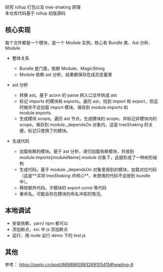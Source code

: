 研究 rollup 打包以及 tree-shaking 原理  
本仓库代码基于 rollup 初版源码

## 核心实现

每个文件都是一个模块，是一个 Module 实例。核心有 Bundle 类、Ast 分析、Module

- 整体关系

  - Bundle 是门面，依赖 Module、MagicString
  - Module 依赖 ast 分析，结果都保存在成员变量里

- ast 分析
  - 转换 ast。基于 acorn 的 parse 把入口文件转成 ast
  - 标记 imports 的模块和 exports。遍历 ast，找到 import 和 export，但这时候并不会加载 import 模块。保存到 module.imports 和 module.exports.
  - 生成模块 scope。遍历 ast 节点，生成模块的 scope，并标记非模块内的 scope，保存到 module.\_dependsOn 对象内，这是 treeShaking 的关键，标记只使用了的模块。
- 生成代码
  - 加载依赖的模块。基于 ast 分析，递归加载依赖模块，并放到 module.imports[moduleName].module 对象下，这就形成了一种树形结构
  - 生成代码。基于 module.\_dependsOn 对象里用到的模块，加载对应代码（这是**_实现 treeShaking 的核心_**，未使用的代码不会放到 bundle 中）。
  - 移除额外代码。子模块的 export const 等代码
  - 重命名。可能会存在模块的命名冲突的情况。

## 本地调试

- 安装依赖，yarn/ npm 都可以
- 添加断点，src 中 js 添加断点
- 运行，用 node 运行 demo 下的 test.js

## 其他

参考：
https://juejin.cn/post/6898865993289105415#heading-8
